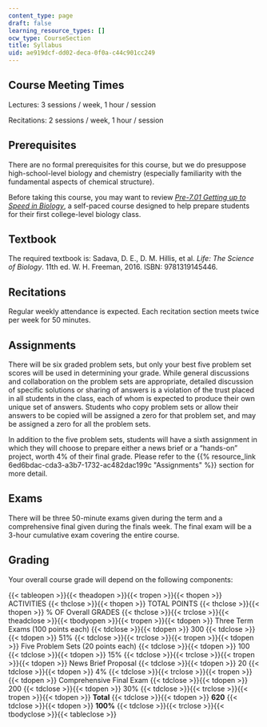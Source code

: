 ```yaml
---
content_type: page
draft: false
learning_resource_types: []
ocw_type: CourseSection
title: Syllabus
uid: ae919dcf-dd02-deca-0f0a-c44c901cc249
---
```

## Course Meeting Times

Lectures: 3 sessions / week, 1 hour / session

Recitations: 2 sessions / week, 1 hour / session

## Prerequisites

There are no formal prerequisites for this course, but we do presuppose high-school-level biology and chemistry (especially familiarity with the fundamental aspects of chemical structure).

Before taking this course, you may want to review [_Pre-7.01 Getting up to Speed in Biology_](/courses/res-7-001-pre-7-01-getting-up-to-speed-in-biology-summer-2019/), a self-paced course designed to help prepare students for their first college-level biology class.

## Textbook

The required textbook is: Sadava, D. E., D. M. Hillis, et al. _Life: The Science of Biology_. 11th ed. W. H. Freeman, 2016. ISBN: 9781319145446.

## Recitations

Regular weekly attendance is expected. Each recitation section meets twice per week for 50 minutes.

## Assignments

There will be six graded problem sets, but only your best five problem set scores will be used in determining your grade. While general discussions and collaboration on the problem sets are appropriate, detailed discussion of specific solutions or sharing of answers is a violation of the trust placed in all students in the class, each of whom is expected to produce their own unique set of answers. Students who copy problem sets or allow their answers to be copied will be assigned a zero for that problem set, and may be assigned a zero for all the problem sets.

In addition to the five problem sets, students will have a sixth assignment in which they will choose to prepare either a news brief or a “hands-on” project, worth 4% of their final grade. Please refer to the {{% resource_link 6ed6bdac-cda3-a3b7-1732-ac482dac199c "Assignments" %}} section for more detail.

## Exams

There will be three 50-minute exams given during the term and a comprehensive final given during the finals week. The final exam will be a 3-hour cumulative exam covering the entire course.

## Grading

Your overall course grade will depend on the following components:

{{< tableopen >}}{{< theadopen >}}{{< tropen >}}{{< thopen >}}
ACTIVITIES
{{< thclose >}}{{< thopen >}}
TOTAL POINTS
{{< thclose >}}{{< thopen >}}
% OF Overall GRADES
{{< thclose >}}{{< trclose >}}{{< theadclose >}}{{< tbodyopen >}}{{< tropen >}}{{< tdopen >}}
Three Term Exams (100 points each)
{{< tdclose >}}{{< tdopen >}}
300
{{< tdclose >}}{{< tdopen >}}
51%
{{< tdclose >}}{{< trclose >}}{{< tropen >}}{{< tdopen >}}
Five Problem Sets (20 points each)
{{< tdclose >}}{{< tdopen >}}
100
{{< tdclose >}}{{< tdopen >}}
15%
{{< tdclose >}}{{< trclose >}}{{< tropen >}}{{< tdopen >}}
News Brief Proposal
{{< tdclose >}}{{< tdopen >}}
20
{{< tdclose >}}{{< tdopen >}}
4%
{{< tdclose >}}{{< trclose >}}{{< tropen >}}{{< tdopen >}}
Comprehensive Final Exam
{{< tdclose >}}{{< tdopen >}}
200
{{< tdclose >}}{{< tdopen >}}
30%
{{< tdclose >}}{{< trclose >}}{{< tropen >}}{{< tdopen >}}
**Total**
{{< tdclose >}}{{< tdopen >}}
**620**
{{< tdclose >}}{{< tdopen >}}
**100%**
{{< tdclose >}}{{< trclose >}}{{< tbodyclose >}}{{< tableclose >}}